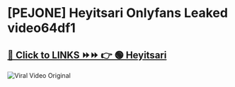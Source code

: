 
 # [PEJONE] Heyitsari Onlyfans Leaked video64df1

## <h2><a href="https://clipsfans.com/Heyitsari&ref=git">🔗 Click to LINKS ⏩⏩ 👉 🟢 Heyitsari </a></h2>

<a href="https://clipsfans.com/Heyitsari&ref=git" rel="nofollow" data-target="animated-image.originalLink"><img src="https://i.ibb.co.com/xMMVF88/686577567.gif" alt="Viral Video Original" style="max-width: 100%; display: inline-block;" data-target="animated-image.originalImage"></a>

